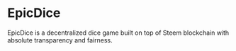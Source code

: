 # EpicDice
EpicDice is a decentralized dice game built on top of Steem blockchain with absolute transparency and fairness.
